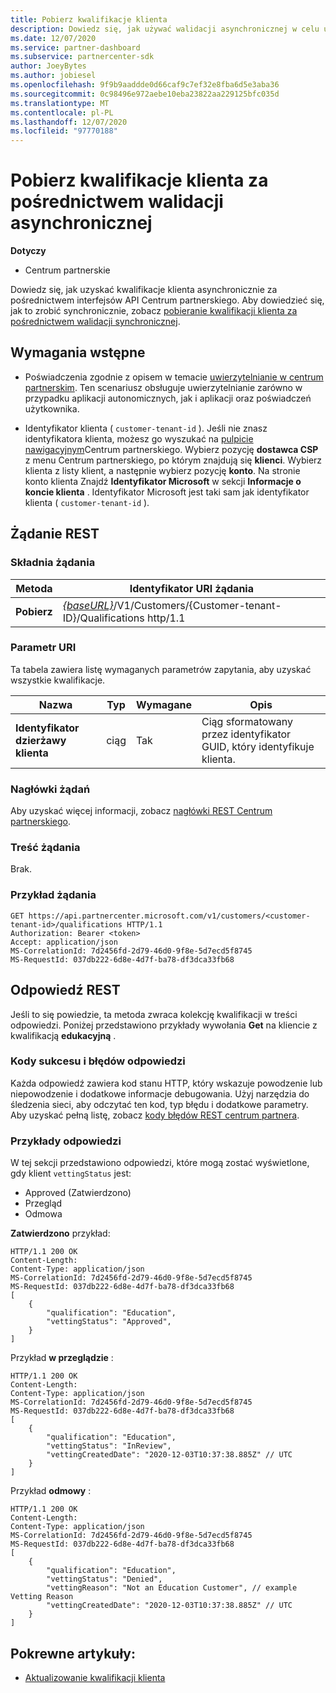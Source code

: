 ```yaml
---
title: Pobierz kwalifikacje klienta
description: Dowiedz się, jak używać walidacji asynchronicznej w celu uzyskania kwalifikacji klienta za pośrednictwem interfejsu API Centrum partnerskiego. Partnerzy mogą używać tego do weryfikowania klientów edukacyjnych.
ms.date: 12/07/2020
ms.service: partner-dashboard
ms.subservice: partnercenter-sdk
author: JoeyBytes
ms.author: jobiesel
ms.openlocfilehash: 9f9b9aaddde0d66caf9c7ef32e8fba6d5e3aba36
ms.sourcegitcommit: 0c98496e972aebe10eba23822aa229125bfc035d
ms.translationtype: MT
ms.contentlocale: pl-PL
ms.lasthandoff: 12/07/2020
ms.locfileid: "97770188"
---
```

# <a name="get-a-customers-qualifications-via-asynchronous-validation"></a>Pobierz kwalifikacje klienta za pośrednictwem walidacji asynchronicznej

**Dotyczy**

- Centrum partnerskie

Dowiedz się, jak uzyskać kwalifikacje klienta asynchronicznie za pośrednictwem interfejsów API Centrum partnerskiego. Aby dowiedzieć się, jak to zrobić synchronicznie, zobacz [pobieranie kwalifikacji klienta za pośrednictwem walidacji synchronicznej](get-customer-qualification-synchronous.md).

## <a name="prerequisites"></a>Wymagania wstępne

- Poświadczenia zgodnie z opisem w temacie [uwierzytelnianie w centrum partnerskim](partner-center-authentication.md). Ten scenariusz obsługuje uwierzytelnianie zarówno w przypadku aplikacji autonomicznych, jak i aplikacji oraz poświadczeń użytkownika.

- Identyfikator klienta ( `customer-tenant-id` ). Jeśli nie znasz identyfikatora klienta, możesz go wyszukać na [pulpicie nawigacyjnym](https://partner.microsoft.com/dashboard)Centrum partnerskiego. Wybierz pozycję **dostawca CSP** z menu Centrum partnerskiego, po którym znajdują się **klienci**. Wybierz klienta z listy klient, a następnie wybierz pozycję **konto**. Na stronie konto klienta Znajdź **Identyfikator Microsoft** w sekcji **Informacje o koncie klienta** . Identyfikator Microsoft jest taki sam jak identyfikator klienta ( `customer-tenant-id` ).

## <a name="rest-request"></a>Żądanie REST

### <a name="request-syntax"></a>Składnia żądania

| Metoda  | Identyfikator URI żądania                                                                                          |
|---------|------------------------------------------------------------------------------------------------------|
| **Pobierz** | [*{baseURL}*](partner-center-rest-urls.md)/V1/Customers/{Customer-tenant-ID}/Qualifications http/1.1 |

### <a name="uri-parameter"></a>Parametr URI

Ta tabela zawiera listę wymaganych parametrów zapytania, aby uzyskać wszystkie kwalifikacje.

| Nazwa               | Typ   | Wymagane | Opis                                           |
|--------------------|--------|----------|-------------------------------------------------------|
| **Identyfikator dzierżawy klienta** | ciąg | Tak      | Ciąg sformatowany przez identyfikator GUID, który identyfikuje klienta. |

### <a name="request-headers"></a>Nagłówki żądań

Aby uzyskać więcej informacji, zobacz [nagłówki REST Centrum partnerskiego](headers.md).

### <a name="request-body"></a>Treść żądania

Brak.

### <a name="request-example"></a>Przykład żądania

```http
GET https://api.partnercenter.microsoft.com/v1/customers/<customer-tenant-id>/qualifications HTTP/1.1
Authorization: Bearer <token>
Accept: application/json
MS-CorrelationId: 7d2456fd-2d79-46d0-9f8e-5d7ecd5f8745
MS-RequestId: 037db222-6d8e-4d7f-ba78-df3dca33fb68
```

## <a name="rest-response"></a>Odpowiedź REST

Jeśli to się powiedzie, ta metoda zwraca kolekcję kwalifikacji w treści odpowiedzi.  Poniżej przedstawiono przykłady wywołania **Get** na kliencie z kwalifikacją **edukacyjną** .

### <a name="response-success-and-error-codes"></a>Kody sukcesu i błędów odpowiedzi

Każda odpowiedź zawiera kod stanu HTTP, który wskazuje powodzenie lub niepowodzenie i dodatkowe informacje debugowania. Użyj narzędzia do śledzenia sieci, aby odczytać ten kod, typ błędu i dodatkowe parametry. Aby uzyskać pełną listę, zobacz [kody błędów REST centrum partnera](error-codes.md).

### <a name="response-examples"></a>Przykłady odpowiedzi

W tej sekcji przedstawiono odpowiedzi, które mogą zostać wyświetlone, gdy klient `vettingStatus` jest:

- Approved (Zatwierdzono)
- Przegląd
- Odmowa

**Zatwierdzono** przykład:

```http
HTTP/1.1 200 OK
Content-Length:
Content-Type: application/json
MS-CorrelationId: 7d2456fd-2d79-46d0-9f8e-5d7ecd5f8745
MS-RequestId: 037db222-6d8e-4d7f-ba78-df3dca33fb68
[
    {
        "qualification": "Education",
        "vettingStatus": "Approved",
    }
]

```

Przykład **w przeglądzie** :

```http
HTTP/1.1 200 OK
Content-Length:
Content-Type: application/json
MS-CorrelationId: 7d2456fd-2d79-46d0-9f8e-5d7ecd5f8745
MS-RequestId: 037db222-6d8e-4d7f-ba78-df3dca33fb68
[
    {
        "qualification": "Education",
        "vettingStatus": "InReview",
        "vettingCreatedDate": "2020-12-03T10:37:38.885Z" // UTC
    }
]

```

Przykład **odmowy** :

```http
HTTP/1.1 200 OK
Content-Length:
Content-Type: application/json
MS-CorrelationId: 7d2456fd-2d79-46d0-9f8e-5d7ecd5f8745
MS-RequestId: 037db222-6d8e-4d7f-ba78-df3dca33fb68
[
    {
        "qualification": "Education",
        "vettingStatus": "Denied",
        "vettingReason": "Not an Education Customer", // example Vetting Reason
        "vettingCreatedDate": "2020-12-03T10:37:38.885Z" // UTC
    }
]

```

## <a name="related-articles"></a>Pokrewne artykuły:

- [Aktualizowanie kwalifikacji klienta](update-a-customer-s-qualifications.md)
